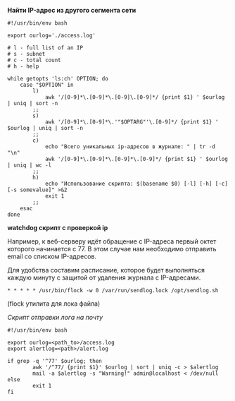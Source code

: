 **Найти IP-адрес из другого сегмента сети**

```console
#!/usr/bin/env bash

export ourlog='./access.log'

# l - full list of an IP
# s - subnet
# c - total count
# h - help

while getopts 'ls:ch' OPTION; do
    case "$OPTION" in
        l)
            awk '/[0-9]*\.[0-9]*\.[0-9]\.[0-9]*/ {print $1} ' $ourlog | uniq | sort -n
        ;;
        s)
            awk '/[0-9]*\.[0-9]*\.'"$OPTARG"'\.[0-9]*/ {print $1} ' $ourlog | uniq | sort -n
        ;;
        c)
            echo "Всего уникальных ip-адресов в журнале: " | tr -d "\n"
            awk '/[0-9]*\.[0-9]*\.[0-9]*\.[0-9]*/ {print $1} ' $ourlog | uniq | wc -l
        ;;
        h)
            echo "Использование скрипта: $(basename $0) [-l] [-h] [-c] [-s somevalue]" >&2
            exit 1
        ;;
    esac
done
```

**watchdog скрипт с проверкой ip**

Например, к веб-серверу идёт обращение с IP-адреса первый октет которого начинается с 77. В этом случае нам необходимо отправить email со списком IP-адресов.

Для удобства составим расписание, которое будет выполняться каждую минуту с защитой от удаления журнала с IP-адресами.

```console
* * * * * /usr/bin/flock -w 0 /var/run/sendlog.lock /opt/sendlog.sh
```
(flock утилита для лока файла)

*Скрипт отправки лога на почту*

```console
#!/usr/bin/env bash

export ourlog=<path_to>/access.log
export alertlog=<path>/alert.log

if grep -q '^77' $ourlog; then
        awk '/^77/ {print $1}' $ourlog | sort | uniq -c > $alertlog
        mail -a $alertlog -s "Warning!" admin@localhost < /dev/null
else
        exit 1
fi
```
